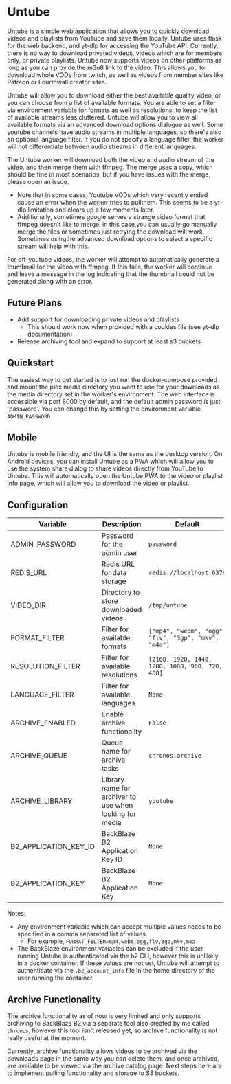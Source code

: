 # Untube

Untube is a simple web application that allows you to quickly download videos and playlists from YouTube and save them locally. 
Untube uses flask for the web backend, and yt-dlp for accessing the YouTube API. Currently, there is no way to 
download privated videos, videos which are for members only, or private playlists. Untube now supports videos on other platforms
as long as you can provide the m3u8 link to the video. This allows you to download whole VODs from twitch, as well as videos from 
member sites like Patreon or Fourthwall creator sites.

Untube will allow you to download either the best available quality video, or you can choose from a list of available formats. 
You are able to set a filter via environment variable for formats as well as resolutions, to keep the list of available streams 
less cluttered. Untube will allow you to view all available formats via an advanced download options dialogue as well.
Some youtube channels have audio streams in multiple languages, so there's also an optional language filter. If
you do not specify a language filter, the worker will not differentiate between audio streams in different languages.

The Untube worker will download both the video and audio stream of the video, and then merge them with ffmpeg. 
The merge uses a copy, which should be fine in most scenarios, but if you have issues with the merge, please open an issue.

* Note that in some cases, Youtube VODs which very recently ended cause an error when the worker tries to pullthem. This seems 
  to be a yt-dlp limitation and clears up a few moments later.
* Additionally, sometimes google serves a strange video format that ffmpeg doesn't like to merge, in this case,you can usually 
  go manually merge the files or sometimes just retrying the download will work. Sometimes usingthe advanced download options to select a specific stream will help with this. 

For off-youtube videos, the worker will attempt to automatically generate a thumbnail for the video with ffmpeg. If this fails,
the worker will continue and leave a message in the log indicating that the thumbnail could not be generated along with an error.

## Future Plans

* Add support for downloading private videos and playlists
    * This should work now when provided with a cookies file (see yt-dlp documentation)
* Release archiving tool and expand to support at least s3 buckets

## Quickstart
The easiest way to get started is to just run the docker-compose provided and mount the plex media directory you want to use for
your downloads as the media directory set in the worker's environment. The web interface is accessible via port 8000 by default, and
the default admin password is just 'password'. You can change this by setting the environment variable `ADMIN_PASSWORD`.

## Mobile
Untube is mobile friendly, and the UI is the same as the desktop version. On Android devices, you can install Untube as a PWA which
will allow you to use the system share dialog to share videos directly from YouTube to Untube. This will automatically open the Untube
PWA to the video or playlist info page, which will allow you to download the video or playlist.

## Configuration

Variable | Description | Default
--- | --- | ---
ADMIN_PASSWORD | Password for the admin user | `password`
REDIS_URL | Redis URL for data storage | `redis://localhost:6379`
VIDEO_DIR | Directory to store downloaded videos | `/tmp/untube`
FORMAT_FILTER | Filter for available formats | `["mp4", "webm", "ogg", "flv", "3gp", "mkv", "m4a"]`
RESOLUTION_FILTER | Filter for available resolutions | `[2160, 1920, 1440, 1280, 1080, 960, 720, 480]`
LANGUAGE_FILTER | Filter for available languages | `None`
ARCHIVE_ENABLED | Enable archive functionality | `False`
ARCHIVE_QUEUE | Queue name for archive tasks | `chronos:archive`
ARCHIVE_LIBRARY | Library name for archiver to use when looking for media | `youtube`
B2_APPLICATION_KEY_ID | BackBlaze B2 Application Key ID | `None`
B2_APPLICATION_KEY | BackBlaze B2 Application Key | `None`

Notes:
* Any environment variable which can accept multiple values needs to be specified in a comma separated list of values. 
    * For example, `FORMAT_FILTER=mp4,webm,ogg,flv,3gp,mkv,m4a`
* The BackBlaze environment variables can be excluded if the user running Untube is authenticated via the b2 CLI, however this is unlikely in a docker container. 
  If these values are not set, Untube will attempt to authenticate via the `.b2_account_info` file in the home directory of the user running the container.

## Archive Functionality
The archive functionality as of now is very limited and only supports archiving to BackBlaze B2 via a separate tool also created by me called `chronos`, 
however this tool isn't released yet, so archive functionality is not really useful at the moment.

Currently, archive functionality allows videos to be archived via the downloads page in the same way you can delete them, and once archived, 
are available to be viewed via the archive catalog page. Next steps here are to implement pulling functionality and storage to S3 buckets.